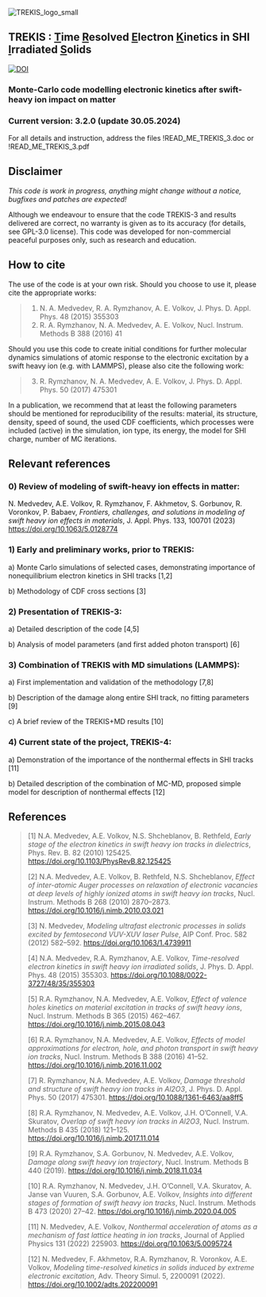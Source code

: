 ![TREKIS_logo_small](https://github.com/N-Medvedev/TREKIS-3/assets/104917286/e3c4a63a-5b85-497b-93f2-f9a8f17e9bb7)

 ## TREKIS : <ins>T</ins>ime <ins>R</ins>esolved <ins>E</ins>lectron <ins>K</ins>inetics in SHI <ins>I</ins>rradiated <ins>S</ins>olids
 [![DOI](https://zenodo.org/badge/490195185.svg)](https://zenodo.org/badge/latestdoi/490195185)
 
 ### Monte-Carlo code modelling electronic kinetics after swift-heavy ion impact on matter
 ### Current version: 3.2.0 (update 30.05.2024)
 
 For all details and instruction, address the files
 !READ_ME_TREKIS_3.doc  or  !READ_ME_TREKIS_3.pdf
 
 ## Disclaimer

_This code is work in progress, anything might change without a notice, bugfixes and patches are expected!_

Although we endeavour to ensure that the code TREKIS-3 and results delivered are correct, no warranty is given as to its accuracy (for details, see GPL-3.0 license). This code was developed for non-commercial peaceful purposes only, such as research and education.

 ## How to cite

The use of the code is at your own risk. Should you choose to use it, please cite the appropriate works:
> 1)	N. A. Medvedev, R. A. Rymzhanov, A. E. Volkov, J. Phys. D. Appl. Phys. 48 (2015) 355303
> 2)	R. A. Rymzhanov, N. A. Medvedev, A. E. Volkov, Nucl. Instrum. Methods B 388 (2016) 41

Should you use this code to create initial conditions for further molecular dynamics simulations of atomic response to the electronic excitation by a swift heavy ion (e.g. with LAMMPS), please also cite the following work:

> 3)	R. Rymzhanov, N. A. Medvedev, A. E. Volkov, J. Phys. D. Appl. Phys. 50 (2017) 475301

In a publication, we recommend that at least the following parameters should be mentioned for reproducibility of the results: material, its structure, density, speed of sound, the used CDF coefficients, which processes were included (active) in the simulation, ion type, its energy, the model for SHI charge, number of MC iterations.

## Relevant references

### 0) Review of modeling of swift-heavy ion effects in matter:

N. Medvedev, A.E. Volkov, R. Rymzhanov, F. Akhmetov, S. Gorbunov, R. Voronkov, P. Babaev, _Frontiers, challenges, and solutions in modeling of swift heavy ion effects in materials_,
J. Appl. Phys. 133, 100701 (2023)
https://doi.org/10.1063/5.0128774

 
### 1) Early and preliminary works, prior to TREKIS:

a) Monte Carlo simulations of selected cases, demonstrating importance of nonequilibrium electron kinetics in SHI tracks [1,2]

b) Methodology of CDF cross sections [3]


### 2) Presentation of TREKIS-3:

a) Detailed description of the code [4,5]

b) Analysis of model parameters (and first added photon transport) [6]


### 3) Combination of TREKIS with MD simulations (LAMMPS):

a)	First implementation and validation of the methodology [7,8]

b)	Description of the damage along entire SHI track, no fitting parameters [9]

c)	A brief review of the TREKIS+MD results [10]


### 4) Current state of the project, TREKIS-4:

a)	Demonstration of the importance of the nonthermal effects in SHI tracks [11]

b)	Detailed description of the combination of MC-MD, proposed simple model for description of nonthermal effects [12]


## References 

> [1]	N.A. Medvedev, A.E. Volkov, N.S. Shcheblanov, B. Rethfeld, _Early stage of the electron kinetics in swift heavy ion tracks in dielectrics_, Phys. Rev. B. 82 (2010) 125425. https://doi.org/10.1103/PhysRevB.82.125425
>
> [2]	N.A. Medvedev, A.E. Volkov, B. Rethfeld, N.S. Shcheblanov, _Effect of inter-atomic Auger processes on relaxation of electronic vacancies at deep levels of highly ionized atoms in swift heavy ion tracks_, Nucl. Instrum. Methods B 268 (2010) 2870–2873. https://doi.org/10.1016/j.nimb.2010.03.021
> 
> [3]	N. Medvedev, _Modeling ultrafast electronic processes in solids excited by femtosecond VUV-XUV laser Pulse_, AIP Conf. Proc. 582 (2012) 582–592. https://doi.org/10.1063/1.4739911
> 
> [4]	N.A. Medvedev, R.A. Rymzhanov, A.E. Volkov, _Time-resolved electron kinetics in swift heavy ion irradiated solids_, J. Phys. D. Appl. Phys. 48 (2015) 355303. https://doi.org/10.1088/0022-3727/48/35/355303
> 
> [5]	R.A. Rymzhanov, N.A. Medvedev, A.E. Volkov, _Effect of valence holes kinetics on material excitation in tracks of swift heavy ions_, Nucl. Instrum. Methods B 365 (2015) 462–467. https://doi.org/10.1016/j.nimb.2015.08.043
> 
> [6]	R.A. Rymzhanov, N.A. Medvedev, A.E. Volkov, _Effects of model approximations for electron, hole, and photon transport in swift heavy ion tracks_, Nucl. Instrum. Methods B 388 (2016) 41–52. https://doi.org/10.1016/j.nimb.2016.11.002
> 
> [7]	R. Rymzhanov, N.A. Medvedev, A.E. Volkov, _Damage threshold and structure of swift heavy ion tracks in Al2O3_, J. Phys. D. Appl. Phys. 50 (2017) 475301. https://doi.org/10.1088/1361-6463/aa8ff5
> 
> [8]	R.A. Rymzhanov, N. Medvedev, A.E. Volkov, J.H. O’Connell, V.A. Skuratov, _Overlap of swift heavy ion tracks in Al2O3_, Nucl. Instrum. Methods B 435 (2018) 121–125. https://doi.org/10.1016/j.nimb.2017.11.014
> 
> [9]	R.A. Rymzhanov, S.A. Gorbunov, N. Medvedev, A.E. Volkov, _Damage along swift heavy ion trajectory_, Nucl. Instrum. Methods B 440 (2019). https://doi.org/10.1016/j.nimb.2018.11.034
> 
> [10]	R.A. Rymzhanov, N. Medvedev, J.H. O’Connell, V.A. Skuratov, A. Janse van Vuuren, S.A. Gorbunov, A.E. Volkov, _Insights into different stages of formation of swift heavy ion tracks_, Nucl. Instrum. Methods B 473 (2020) 27–42. https://doi.org/10.1016/j.nimb.2020.04.005
> 
> [11]	N. Medvedev, A.E. Volkov, _Nonthermal acceleration of atoms as a mechanism of fast lattice heating in ion tracks_, Journal of Applied Physics 131 (2022) 225903. https://doi.org/10.1063/5.0095724
> 
> [12]	N. Medvedev, F. Akhmetov, R.A. Rymzhanov, R. Voronkov, A.E. Volkov, _Modeling time-resolved kinetics in solids induced by extreme electronic excitation_, Adv. Theory Simul. 5, 2200091 (2022). https://doi.org/10.1002/adts.202200091
